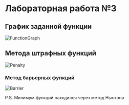 # Лабораторная работа №3

## График заданной функции
![FunctionGraph]()

## Метода штрафных функций
![Penalty]()
### Метод барьерных функций
![Barrier]()

P.S. Минимум функций находился через метод Ньютона

